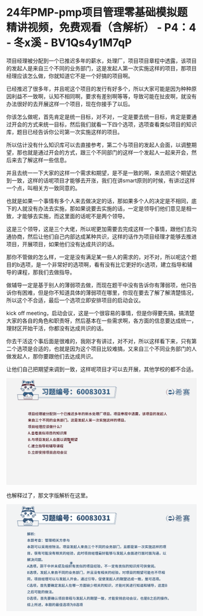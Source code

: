 # 24年PMP-pmp项目管理零基础模拟题精讲视频，免费观看（含解析） - P4：4 - 冬x溪 - BV1Qs4y1M7qP

项目经理被分配到一个已推迟多年的薪水，处理厂，项目项目章程中透露，该项目的发起人是来自三个不同的业务部门，这是发起人第一次实施这样的项目，那项目经理应该怎么做，你就知道它不是一个好搞的项目啊。

已经推迟了很多年，并且呢这个项目的发行有好多个，所以大家可能是因为种种原因利益不一致啊，认知不相同啊，要求有差别啊等等，导致可能在扯皮啊，就没有办法很好的去开展这样一个项目，现在你接手了以后。

你该怎么做呢，首先肯定是统一目标，对不对，一定是要去统一目标，肯定是要通过开会的方式来统一目标，然后我们就看一下四个选项，选项查看类似项目的知识库，题目已经告诉你公司第一次实施这样的项目。

所以估计没有什么知识库可以去直接参考，第二个与项目的发起人会面，以调整期望，那也就是通过开会的方式，跟三个不同部门的这样一个发起人一起来开会，然后来去了解这样一些信息。

并且去统一一下大家的这样一个需求和期望，是不是一致的啊，来去把这个期望达到一致，这样的话呢项目才能够去开涨，我们在讲smart原则的时候，有讲过这样一个点，叫相关方一致同意的。

也就是如果一个事情有多个人来去做决定的话，那如果多个人的决定是不相同，底下的人就没有办法去实施，那如果说要去实施的话，一定是领导们他们意见是相一致，才能够去实施，而这里面的话呢不是两个领导。

这是三个领导，这是三个大佬，所以呢更加需要去完成这样一个事情，跟他们去沟通协商，然后让他们自己内部达成某种共识，这样的话作为项目经理才能够去推进项目，开展项目，如果他们没有达成共识的话。

那你不管做的怎么样，一定是没有满足某一些人的需求的，对不对，所以呢这个题目的b选项，是一个非常好的选项啊，看有没有比它更好的c选项，建立指导和辅导的课程，那我们去做指导。

做辅导一定是基于别人的薄弱项去做，而现在题干中没有告诉你有薄弱项，他只告诉你有困难，但是你不知道具体的薄弱项在哪里，你现在要去了解了解清楚情况，所以这个不合适，最后一个选项立即安排项目的启动会议。

kick off meeting，启动会议，这是一个很容易的事情，但是你得要先搞，搞清楚大家的各自的角色和职责呀，然后基本在一些需求啊，各方面的信息要达成统一，理财区开始干活，你都没有达成共识的话。

你去干活这个事后面是很难的，我刚才有讲过，对不对，所以这样看下来，只有第二个选项是合适的，也就是因为这个项目比较难搞，又来自三个不同业务部门的人做发起人，那你要跟他们去达成共识。

让他们自己把期望来调到一致，这样呢项目才可以去开展，其他学校的都不合适。

![](img/3141b3734b5ff4d9c19ebece8f89db83_1.png)

也解释过了，那文字版解析在这里。

![](img/3141b3734b5ff4d9c19ebece8f89db83_3.png)